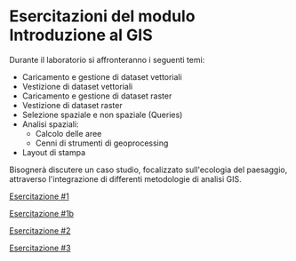 # Esercitazioni del modulo Introduzione al GIS

Durante il laboratorio si affronteranno i seguenti temi:

* Caricamento e gestione di dataset vettoriali
* Vestizione di dataset vettoriali
* Caricamento e gestione di dataset raster
* Vestizione di dataset raster
* Selezione spaziale e non spaziale (Queries)
* Analisi spaziali:
	* Calcolo delle aree
	* Cenni di strumenti di geoprocessing
* Layout di stampa

Bisognerà discutere un caso studio, focalizzato sull'ecologia del paesaggio, attraverso l'integrazione di differenti metodologie di analisi GIS.

[Esercitazione #1](./materiale/esercitazioni/esercitazione1/index)

[Esercitazione #1b](./materiale/esercitazioni/esercitazione1b/index)

[Esercitazione #2](./materiale/esercitazioni/esercitazione2/index)

[Esercitazione #3](./materiale/esercitazioni/esercitazione3/index)
